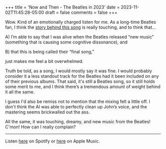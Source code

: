 +++
title = 'Now and Then - The Beatles in 2023'
date = 2023-11-02T11:45:28-05:00
draft = false
comments = false
+++

Wow. Kind of an emotionally charged listen for me. As a long-time Beatles fan, I think the [story behind this song](https://youtu.be/APJAQoSCwuA?si=hxHF2F4LgfA1-sPh) is really touching, and to think that... 

A) I’m able to say that I was alive when the Beatles released “new music” (something that is causing some cognitive dissonance), and

B) that this is being called their “final song,” 

just makes me feel a bit overwhelmed. 

Truth be told, as a song, I would mostly say it was fine. I would probably consider it a less standout track for the Beatles had it been included on any of their previous albums. That said, it's still a Beatles song, so it still holds some merit to me, and I think there’s a tremendous amount of weight behind it all the same.

I guess I'd also be remiss not to mention that the mixing felt a little off. I don't think the AI was able to perfectly clean up John’s voice, and the mastering seems brickwalled out the ass.

All the same, it was touching, dreamy, and new music from the Beatles! C'mon! How can I really complain? 

---

Listen [here](https://open.spotify.com/track/4vziJcnB2Qyi9o4nIRUeN7?si=9DqNslHWSrmVBzJvh-twpA) on Spotify or [here](https://music.apple.com/us/album/now-and-then/1713197371?i=1713197541) on Apple Music. 